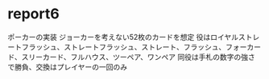 # report6
ポーカーの実装
ジョーカーを考えない52枚のカードを想定
役はロイヤルストレートフラッシュ、ストレートフラッシュ、ストレート、フラッシュ、フォーカード、スリーカード、フルハウス、ツーペア、ワンペア
同役は手札の数字の強さで勝負、交換はプレイヤーの一回のみ
